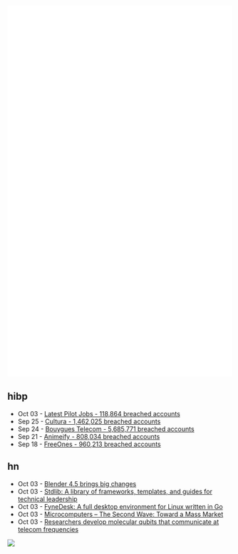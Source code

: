 ![Metrics](https://raw.githubusercontent.com/phixion/phixion/master/metrics.svg)

## hibp

<!--
for https://github.com/phixion/phixion/blob/main/.github/workflows/feeds.yml
-->
<!--START_SECTION:haveibeenpwnd-->
- Oct 03 - [Latest Pilot Jobs - 118,864 breached accounts](https://haveibeenpwned.com/Breach/LatestPilotJobs)
- Sep 25 - [Cultura - 1,462,025 breached accounts](https://haveibeenpwned.com/Breach/Cultura)
- Sep 24 - [Bouygues Telecom - 5,685,771 breached accounts](https://haveibeenpwned.com/Breach/BouyguesTelecom)
- Sep 21 - [Animeify - 808,034 breached accounts](https://haveibeenpwned.com/Breach/Animeify)
- Sep 18 - [FreeOnes - 960,213 breached accounts](https://haveibeenpwned.com/Breach/FreeOnes)
<!--END_SECTION:haveibeenpwnd-->

## hn

<!--
for https://github.com/phixion/phixion/blob/main/.github/workflows/feeds.yml
-->
<!--START_SECTION:hn-->
- Oct 03 - [Blender 4.5 brings big changes](https://lwn.net/Articles/1036262/)
- Oct 03 - [Stdlib: A library of frameworks, templates, and guides for technical leadership](https://debuggingleadership.com/stdlib)
- Oct 03 - [FyneDesk: A full desktop environment for Linux written in Go](https://github.com/FyshOS/fynedesk)
- Oct 03 - [Microcomputers – The Second Wave: Toward a Mass Market](https://technicshistory.com/2025/10/03/microcomputers-the-second-wave-towards-a-mass-market/)
- Oct 03 - [Researchers develop molecular qubits that communicate at telecom frequencies](https://chicagoquantum.org/news/researchers-develop-molecular-qubits-communicate-telecom-frequencies)
<!--END_SECTION:hn-->

<!--
for https://yhype.me
-->
![](https://hit.yhype.me/github/profile?user_id=13013670)
